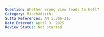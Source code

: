 ```yaml
---
Question: Whether wrong view leads to hell?
Category: Micchādiṭṭhi
Sutta References: AN 1.306-315
Date Entered: April 3, 2025
Review Status: Not started
---
```

